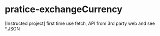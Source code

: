 # pratice-exchangeCurrency
[Instructed project] first time use fetch, API from 3rd party web and see *.JSON
